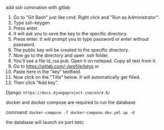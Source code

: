 add ssh comination with gitlab

1. Go to "Git Bash" just like cmd. Right click and "Run as Administrator".
2. Type ssh-keygen
3. Press enter.
4. It will ask you to save the key to the specific directory.
5. Press enter. It will prompt you to type password or enter without password.
6. The public key will be created to the specific directory.
7. Now go to the directory and open .ssh folder.
8. You'll see a file id_rsa.pub. Open it on notepad. Copy all text from it.
9. Go to https://gitlab.com/-/profile/keys or
10. Paste here in the "key" textfield.
11. Now click on the "Title" below. It will automatically get filled.
12. Then click "Add key".

Django:
`https://docs.djangoproject.com/en/4.0/`

docker and docker compose are required to run the database

command:
`docker-compose -f docker-compose.dev.yml up -d`

the database will launch on port `6002`
